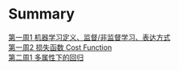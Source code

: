 # Summary

[第一周1 机器学习定义、监督/非监督学习、表达方式](/机器学习/week1.md)  
[第一周2 损失函数 Cost Function](/机器学习/week2.md)  
[第二周1 多属性下的回归](/机器学习/week3.md)

